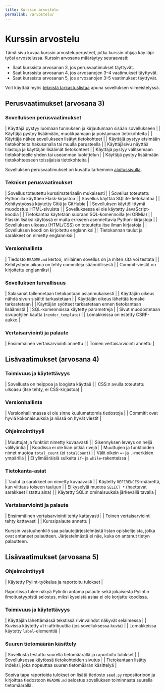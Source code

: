 ```yaml
---
title: Kurssin arvostelu
permalink: /arvostelu/
---
```


# Kurssin arvostelu

Tämä sivu kuvaa kurssin arvosteluperusteet, jotka kurssin ohjaja käy läpi työsi arvostelussa. Kurssin arvosana määräytyy seuraavasti:

* Saat kurssista arvosanan 3, jos perusvaatimukset täyttyvät.
* Saat kurssista arvosanan 4, jos arvosanojen 3–4 vaatimukset täyttyvät.
* Saat kurssista arvosanan 5, jos arvosanojen 3–5 vaatimukset täyttyvät.

Voit käyttää myös [teknistä tarkastuslistaa](../lista) apuna sovelluksen viimeistelyssä.

<style>
table {display: table; width:100%;}
</style>

## Perusvaatimukset (arvosana 3)

### Sovelluksen perusvaatimukset

| Käyttäjä pystyy luomaan tunnuksen ja kirjautumaan sisään sovellukseen |
| Käyttäjä pystyy lisäämään, muokkaamaan ja poistamaan tietokohteita |
| Käyttäjä näkee sovellukseen lisätyt tietokohteet |
| Käyttäjä pystyy etsimään tietokohteita hakusanalla tai muulla perusteella |
| Käyttäjäsivu näyttää tilastoja ja käyttäjän lisäämät tietokohteet |
| Käyttäjä pystyy valitsemaan tietokohteelle yhden tai useamman luokittelun |
| Käyttäjä pystyy lisäämään tietokohteeseen toissijaisia tietokohteita |

Sovelluksen perusvaatimukset on kuvattu tarkemmin [aloitussivulla](../aloitus).

### Tekniset perusvaatimukset

| Sovellus toteutettu kurssimateriaalin mukaisesti |
| Sovellus toteutettu Pythonilla käyttäen Flask-kirjastoa |
| Sovellus käyttää SQLite-tietokantaa |
| Kehitystyössä käytetty Gitiä ja GitHubia |
| Sovelluksen käyttöliittymä muodostuu HTML-sivuista |
| Sovelluksessa ei ole käytetty JavaScript-koodia |
| Tietokantaa käytetään suoraan SQL-komennoilla (ei ORMia) |
| Flaskin lisäksi käytössä ei muita erikseen asennettavia Python-kirjastoja |
| Sovelluksen ulkoasu (HTML/CSS) on toteutettu itse ilman kirjastoja |
| Sovelluksen koodi on kirjoitettu englanniksi |
| Tietokannan taulut ja sarakkeet on nimetty englanniksi |

### Versionhallinta

| Tiedosto `README.md` kertoo, millainen sovellus on ja miten sitä voi testata |
| Kehitystyön aikana on tehty commiteja säännöllisesti |
| Commit-viestit on kirjoitettu englanniksi |

### Sovelluksen turvallisuus

| Salasanat tallennetaan tietokantaan asianmukaisesti |
| Käyttäjän oikeus nähdä sivun sisältö tarkastetaan |
| Käyttäjän oikeus lähettää lomake tarkastetaan |
| Käyttäjän syötteet tarkastetaan ennen tietokantaan lisäämistä |
| SQL-komennoissa käytetty parametreja |
| Sivut muodostetaan sivupohjien kautta (`render_template`)  |
| Lomakkeissa on estetty CSRF-aukko |

### Vertaisarviointi ja palaute

| Ensimmäinen vertaisarviointi annettu |
| Toinen vertaisarviointi annettu |

## Lisävaatimukset (arvosana 4)

### Toimivuus ja käytettävyys

| Sovellusta on helppoa ja loogista käyttää |
| CSS:n avulla toteutettu ulkoasu (itse tehty, ei CSS-kirjastoa) |

### Versionhallinta

| Versionhallinnassa ei ole sinne kuulumattomia tiedostoja |
| Commitit ovat hyviä kokonaisuuksia ja niissä on hyvät viestit |

### Ohjelmointityyli

| Muuttujat ja funktiot nimetty kuvaavasti |
| Sisennyksen leveys on neljä välilyöntiä |
| Koodissa ei ole liian pitkiä rivejä |
| Muuttujien ja funktioiden nimet muotoa `total_count` (ei `totalCount`) |
| Välit oikein `=`- ja `,`-merkkien ympärillä |
| Ei ylimääräisiä sulkeita `if`- ja `while`-rakenteissa |

<!-- TODO: ohjeita näiden tarkastamiseen -->

### Tietokanta-asiat

| Taulut ja sarakkeet on nimetty kuvaavasti |
| Käytetty `REFERENCES`-määrettä, kun viittaus toiseen tauluun |
| Ei kyselyjä muotoa `SELECT *` (haettavat sarakkeet listattu aina) |
| Käytetty SQL:n ominaisuuksia järkevällä tavalla |

<!-- TODO: mitä viimeinen vaatimus tarkoittaa -->

### Vertaisarviointi ja palaute

| Ensimmäinen vertaisarviointi tehty kattavasti |
| Toinen vertaisarviointi tehty kattavasti |
| Kurssipalaute annettu |

<!-- TODO: mitä tarkoittaa kattava -->

Kurssin vastuuhenkilö saa palautejärjestelmästä listan opiskelijoista, jotka ovat antaneet palautteen. Järjestelmästä ei näe, kuka on antanut tietyn palautteen.

## Lisävaatimukset (arvosana 5)

### Ohjelmointityyli

| Käytetty Pylint-työkalua ja raportoitu tulokset |

Raportissa tulee näkyä Pylintin antama palaute sekä jokaisesta Pylintin ilmoitustyypistä selostus, miksi kyseistä asiaa ei ole korjattu koodissa.

<!-- TODO: esimerkki raportista -->

### Toimivuus ja käytettävyys

| Käyttäjän lähettämässä tekstissä rivinvaihdot näkyvät selaimessa |
| Kuvissa käytetty `alt`-attribuuttia (jos sovelluksessa kuvia) |
| Lomakkeissa käytetty `label`-elementtiä |

### Suuren tietomäärän käsittely

| Sovellusta testattu suurella tietomäärällä ja raportoitu tulokset |
| Sovelluksessa käytössä tietokohteiden sivutus |
| Tietokantaan lisätty indeksi, joka nopeuttaa suuren tietomäärän käsittelyä |

Sopiva tapa raportoida tulokset on lisätä tiedosto `seed.py` repositorioon ja kirjoittaa tiedostoon `README.md` selostus sovelluksen toiminnasta suurella tietomäärällä.
